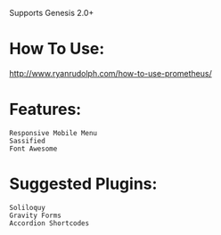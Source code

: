 Supports Genesis 2.0+

# How To Use:

<http://www.ryanrudolph.com/how-to-use-prometheus/>

# Features:

    Responsive Mobile Menu
    Sassified
    Font Awesome

# Suggested Plugins:

    Soliloquy
    Gravity Forms
    Accordion Shortcodes
